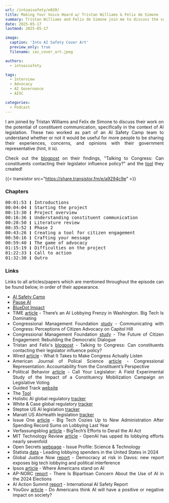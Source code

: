 ```yaml
---
url: /intoaisafety/e020/
title: Making Your Voice Heard w/ Tristan Williams & Felix de Simone
summary: Tristan Williams and Felix de Simone join me to discuss the value of constituent communication on AI.
date: 2025-05-17
lastmod: 2025-05-17

image:
  caption: 'Into AI Safety Cover Art'
  preview_only: true
  filename: ias_cover_art.jpeg

authors:
  - intoaisafety

tags:
  - Interview
  - Advocacy
  - AI Governance
  - AISC

categories:
  - Podcast
---
```


<div style="text-align: justify">
I am joined by Tristan Williams and Felix de Simone to discuss their work on the potential of constituent communication, specifically in the context of AI legislation. These two worked as part of an AI Safety Camp team to understand whether or not it would be useful for more people to be sharing their experiences, concerns, and opinions with their government representative (hint, it is).

Check out the <a href="https://forum.effectivealtruism.org/posts/5oStggnYLGzomhvvn/talking-to-congress-can-constituents-contacting-their" target="_blank" rel="noreferrer noopener">blogpost</a> on their findings, "Talking to Congress: Can constituents contacting their legislator influence policy?" and the <a href="https://www.guidedtrack.com/programs/e7xnz7q/run" target="_blank" rel="noreferrer noopener">tool</a> they created!

<!-- "You don't need to be wortking full time on AI safety or have a background in machine learning to have an impact; you can have an impact _as a citizen_." -->

{{< transistor src="https://share.transistor.fm/e/a9294c9e" >}}

### Chapters

<div style="text-align: left; font-family:monospace;">
00:01:53 ❙ Introductions<br>
00:04:04 ❙ Starting the project<br>
00:13:30 ❙ Project overview<br>
00:16:36 ❙ Understanding constituent communication<br>
00:28:50 ❙ Literature review<br>
00:35:52 ❙ Phase 2<br>
00:43:26 ❙ Creating a tool for citizen engagement<br>
00:50:16 ❙ Crafting your message<br>
00:59:40 ❙ The game of advocacy<br>
01:15:19 ❙ Difficulties on the project<br>
01:22:33 ❙ Call to action<br>
01:32:30 ❙ Outro
</div>

### Links

Links to all articles/papers which are mentioned throughout the episode can be found below, in order of their appearance.
- <a href="https://www.aisafety.camp" target="_blank" rel="noreferrer noopener">AI Safety Camp</a>
- <a href="https://pauseai.info" target="_blank" rel="noreferrer noopener">Pause AI</a>
- <a href="https://bluedot.org" target="_blank" rel="noreferrer noopener">BlueDot Impact</a>
- TIME <a href="https://time.com/6972134/ai-lobbying-tech-policy-surge/" target="_blank" rel="noreferrer noopener">article</a> - There’s an AI Lobbying Frenzy in Washington. Big Tech Is Dominating
- Congressional Management Foundation <a href="https://www.congressfoundation.org/storage/documents/CMF_Pubs/cwc-perceptions-of-citizen-advocacy.pdf" target="_blank" rel="noreferrer noopener">study</a> - Communicating with Congress: Perceptions of Citizen Advocacy on Capitol Hill
- Congressional Management Foundation <a href="https://www.congressfoundation.org/storage/documents/CMF_Pubs/cmf_citizen_engagement_rebuilding_democratic_dialogue.pdf" target="_blank" rel="noreferrer noopener">study</a> - The Future of Citizen Engagement: Rebuilding the Democratic Dialogue
- Tristan and Felix's <a href="https://forum.effectivealtruism.org/posts/5oStggnYLGzomhvvn/talking-to-congress-can-constituents-contacting-their" target="_blank" rel="noreferrer noopener">blogpost</a> - Talking to Congress: Can constituents contacting their legislator influence policy?
- Wired <a href="https://www.wired.com/story/opengov-report-congress-constituent-communication/" target="_blank" rel="noreferrer noopener">article</a> - What It Takes to Make Congress Actually Listen
- American Journal of Polical Science <a href="https://projects.iq.harvard.edu/files/cces/files/AnsolabehereKuriwaki_AJPS.pdf" target="_blank" rel="noreferrer noopener">article</a> - Congressional Representation: Accountability from the Constituent’s Perspective
- Political Behavior <a href="https://www.jstor.org/stable/43653416" target="_blank" rel="noreferrer noopener">article</a> - Call Your Legislator: A Field Experimental Study of the Impact of a Constituency Mobilization Campaign on Legislative Voting
- Guided Track <a href="https://www.guidedtrack.com" target="_blank" rel="noreferrer noopener">website</a>
- The <a href="https://www.guidedtrack.com/programs/e7xnz7q/run" target="_blank" rel="noreferrer noopener">Tool</a>
- Holistic AI global regulatory <a href="https://tracker.holisticai.com/feed" target="_blank" rel="noreferrer noopener">tracker</a>
- White & Case global regulatory <a href="https://www.whitecase.com/insight-our-thinking/ai-watch-global-regulatory-tracker" target="_blank" rel="noreferrer noopener">tracker</a>
- Steptoe US AI legislation <a href="https://www.steptoe.com/en/ai-legislative-tracker.html" target="_blank" rel="noreferrer noopener">tracker</a>
- Manatt US AIxHealth legislation <a href="https://www.manatt.com/insights/newsletters/health-highlights/manatt-health-health-ai-policy-tracker" target="_blank" rel="noreferrer noopener">tracker</a>
- Issue One <a href="https://issueone.org/articles/big-tech-spent-record-sums-on-lobbying-last-year/" target="_blank" rel="noreferrer noopener">article</a> - Big Tech Cozies Up to New Administration After Spending Record Sums on Lobbying Last Year
- Verfassungsblog <a href="https://verfassungsblog.de/bigtechs-efforts-to-derail-the-ai-act/" target="_blank" rel="noreferrer noopener">article</a> - BigTech’s Efforts to Derail the AI Act
- MIT Technology Review <a href="https://www.technologyreview.com/2025/01/21/1110260/openai-ups-its-lobbying-efforts-nearly-seven-fold/" target="_blank" rel="noreferrer noopener"> article</a> - OpenAI has upped its lobbying efforts nearly sevenfold
- Open Secrets <a href="https://www.opensecrets.org/federal-lobbying/issues/lobbyists?id=SCI&year=2023" target="_blank" rel="noreferrer noopener">webpage</a> - Issue Profile: Science & Technology
- Statista <a href="https://www.statista.com/statistics/257344/top-lobbying-spenders-in-the-us/" target="_blank" rel="noreferrer noopener">data</a> - Leading lobbying spenders in the United States in 2024
- Global Justice Now <a href="https://www.globaljustice.org.uk/resource/democracy-at-risk-in-davos-new-report-exposes-big-tech-lobbying-and-political-interference/" target="_blank" rel="noreferrer noopener">report</a> - Democracy at risk in Davos: new report exposes big tech lobbying and political interference
- Ipsos <a href="https://www.ipsos.com/en-us/where-americans-stand-ai" target="_blank" rel="noreferrer noopener">article</a> - Where Americans stand on AI
- AP-NORC <a href="https://apnorc.org/projects/there-is-bipartisan-concern-about-the-use-of-ai-in-the-2024-elections/" target="_blank" rel="noreferrer noopener">report</a> - There Is Bipartisan Concern About the Use of AI in the 2024 Elections
- AI Action Summit <a href="https://arxiv.org/pdf/2501.17805" target="_blank" rel="noreferrer noopener">report</a> - International AI Safety Report
- YouGov <a href="https://today.yougov.com/technology/articles/51368-do-americans-think-ai-will-have-positive-or-negative-impact-society-artificial-intelligence-poll" target="_blank" rel="noreferrer noopener">article</a> - Do Americans think AI will have a positive or negative impact on society?

<!-- end of the list -->
</div>

